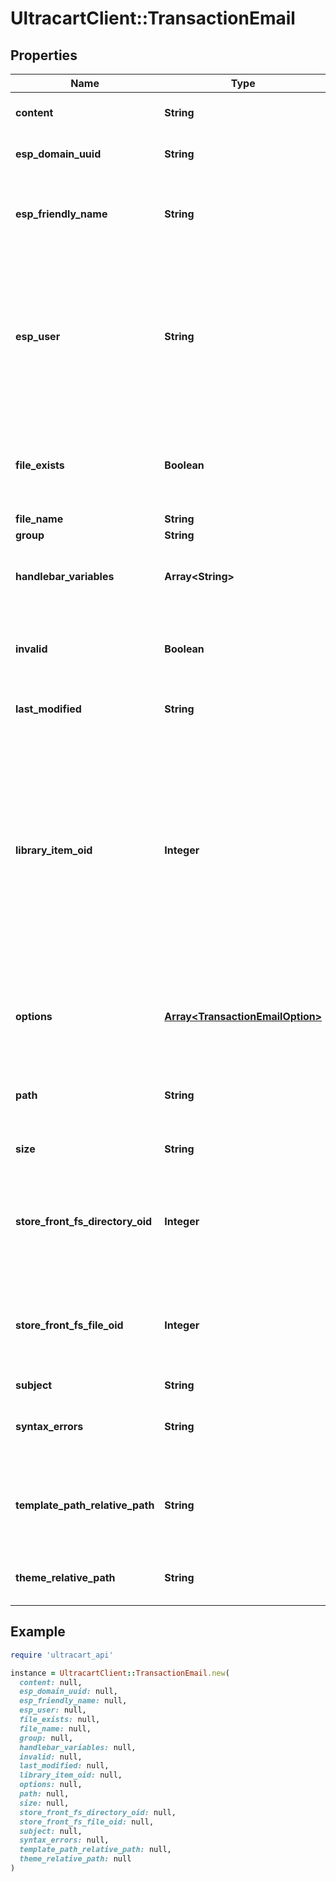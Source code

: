 # UltracartClient::TransactionEmail

## Properties

| Name | Type | Description | Notes |
| ---- | ---- | ----------- | ----- |
| **content** | **String** | Actual template contents | [optional] |
| **esp_domain_uuid** | **String** | The uuid of the sending domain | [optional] |
| **esp_friendly_name** | **String** | Friendly from that will appear in customer email clients. | [optional] |
| **esp_user** | **String** | The username of the sending email.  This is not the full email.  Only the username which is everything before the @ sign. | [optional] |
| **file_exists** | **Boolean** | An internal identifier used to aid in retrieving templates from the filesystem. | [optional] |
| **file_name** | **String** | File name | [optional] |
| **group** | **String** | Group | [optional] |
| **handlebar_variables** | **Array&lt;String&gt;** | Handlebar Variables available for email template | [optional] |
| **invalid** | **Boolean** | Invalid will be true if the template cannot compile | [optional] |
| **last_modified** | **String** | Last modified timestamp | [optional] |
| **library_item_oid** | **Integer** | If this item was ever added to the Code Library, this is the oid for that library item, or 0 if never added before.  This value is used to determine if a library item should be inserted or updated. | [optional] |
| **options** | [**Array&lt;TransactionEmailOption&gt;**](TransactionEmailOption.md) | Options that help govern how and when this template is used | [optional] |
| **path** | **String** | directory path where template is stored in file system | [optional] |
| **size** | **String** | Size of file in friendly description | [optional] |
| **store_front_fs_directory_oid** | **Integer** | Internal identifier used to store and retrieve template from filesystem | [optional] |
| **store_front_fs_file_oid** | **Integer** | Internal identifier used to store and retrieve template from filesystem | [optional] |
| **subject** | **String** | Subject | [optional] |
| **syntax_errors** | **String** | Any syntax errors contained within the tempalate | [optional] |
| **template_path_relative_path** | **String** | Internal value used to locate the template in the filesystem | [optional] |
| **theme_relative_path** | **String** | Theme relative path in the filesystem. | [optional] |

## Example

```ruby
require 'ultracart_api'

instance = UltracartClient::TransactionEmail.new(
  content: null,
  esp_domain_uuid: null,
  esp_friendly_name: null,
  esp_user: null,
  file_exists: null,
  file_name: null,
  group: null,
  handlebar_variables: null,
  invalid: null,
  last_modified: null,
  library_item_oid: null,
  options: null,
  path: null,
  size: null,
  store_front_fs_directory_oid: null,
  store_front_fs_file_oid: null,
  subject: null,
  syntax_errors: null,
  template_path_relative_path: null,
  theme_relative_path: null
)
```

